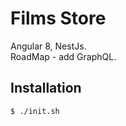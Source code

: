 # Films Store

Angular 8, NestJs. <br>
RoadMap - add GraphQL.

## Installation

```bash
$ ./init.sh
```
